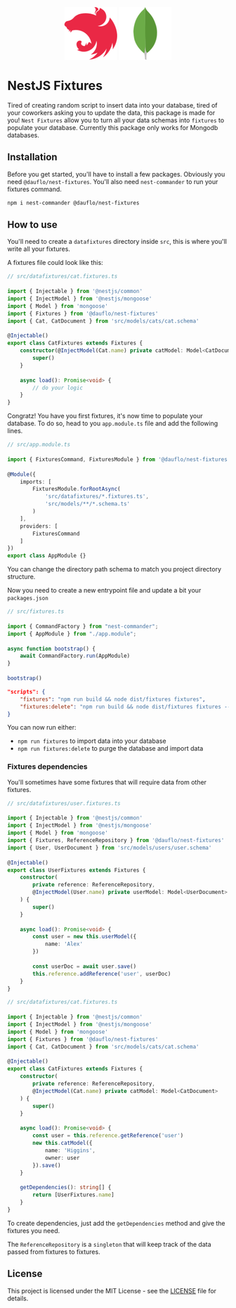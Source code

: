 <div align="center">
    <p align="center">
        <img src="public/nestjs-icon.svg" width="120" alt="NestJS Logo" />
        <img src="public/mongodb-icon.svg" width="120" alt="MongoDB Logo" />
    </p>
</div>

# NestJS Fixtures

Tired of creating random script to insert data into your database, tired of your coworkers asking you to update the data, this package is made for you!
`Nest Fixtures` allow you to turn all your data schemas into `fixtures` to populate your database.
Currently this package only works for Mongodb databases.

## Installation

Before you get started, you'll have to install a few packages. Obviously you need `@dauflo/nest-fixtures`. You'll also need `nest-commander` to run your fixtures command.

```bash
npm i nest-commander @dauflo/nest-fixtures
```

## How to use

You'll need to create a `datafixtures` directory inside `src`, this is where you'll write all your fixtures.

A fixtures file could look like this:

```ts
// src/datafixtures/cat.fixtures.ts

import { Injectable } from '@nestjs/common'
import { InjectModel } from '@nestjs/mongoose'
import { Model } from 'mongoose'
import { Fixtures } from '@dauflo/nest-fixtures'
import { Cat, CatDocument } from 'src/models/cats/cat.schema'

@Injectable()
export class CatFixtures extends Fixtures {
    constructor(@InjectModel(Cat.name) private catModel: Model<CatDocument>) {
        super()
    }

    async load(): Promise<void> {
        // do your logic
    }
}
```

Congratz! You have you first fixtures, it's now time to populate your database. To do so, head to you `app.module.ts` file and add the following lines.

```ts
// src/app.module.ts

import { FixturesCommand, FixturesModule } from '@dauflo/nest-fixtures'

@Module({
    imports: [
        FixturesModule.forRootAsync(
            'src/datafixtures/*.fixtures.ts',
            'src/models/**/*.schema.ts'
        )
    ],
    providers: [
        FixturesCommand
    ]
})
export class AppModule {}
```

You can change the directory path schema to match you project directory structure.

Now you need to create a new entrypoint file and update a bit your `packages.json`

```ts
// src/fixtures.ts

import { CommandFactory } from "nest-commander";
import { AppModule } from "./app.module";

async function bootstrap() {
    await CommandFactory.run(AppModule)
}

bootstrap()
```

```json
"scripts": {
    "fixtures": "npm run build && node dist/fixtures fixtures",
    "fixtures:delete": "npm run build && node dist/fixtures fixtures --delete"
}
```

You can now run either:

* `npm run fixtures` to import data into your database
* `npm run fixtures:delete` to purge the database and import data

### Fixtures dependencies

You'll sometimes have some fixtures that will require data from other fixtures.

```ts
// src/datafixtures/user.fixtures.ts

import { Injectable } from '@nestjs/common'
import { InjectModel } from '@nestjs/mongoose'
import { Model } from 'mongoose'
import { Fixtures, ReferenceRepository } from '@dauflo/nest-fixtures'
import { User, UserDocument } from 'src/models/users/user.schema'

@Injectable()
export class UserFixtures extends Fixtures {
    constructor(
        private reference: ReferenceRepository,
        @InjectModel(User.name) private userModel: Model<UserDocument>
    ) {
        super()
    }

    async load(): Promise<void> {
        const user = new this.userModel({
            name: 'Alex'
        })

        const userDoc = await user.save()
        this.reference.addReference('user', userDoc)
    }
}
```

```ts
// src/datafixtures/cat.fixtures.ts

import { Injectable } from '@nestjs/common'
import { InjectModel } from '@nestjs/mongoose'
import { Model } from 'mongoose'
import { Fixtures } from '@dauflo/nest-fixtures'
import { Cat, CatDocument } from 'src/models/cats/cat.schema'

@Injectable()
export class CatFixtures extends Fixtures {
    constructor(
        private reference: ReferenceRepository,
        @InjectModel(Cat.name) private catModel: Model<CatDocument>
    ) {
        super()
    }

    async load(): Promise<void> {
        const user = this.reference.getReference('user')
        new this.catModel({
            name: 'Higgins',
            owner: user
        }).save()
    }

    getDependencies(): string[] {
        return [UserFixtures.name]
    }
}
```

To create dependencies, just add the `getDependencies` method and give the fixtures you need.

The `ReferenceRepository` is a `singleton` that will keep track of the data passed from fixtures to fixtures.

## License

This project is licensed under the MIT License - see the [LICENSE](LICENSE) file for details.